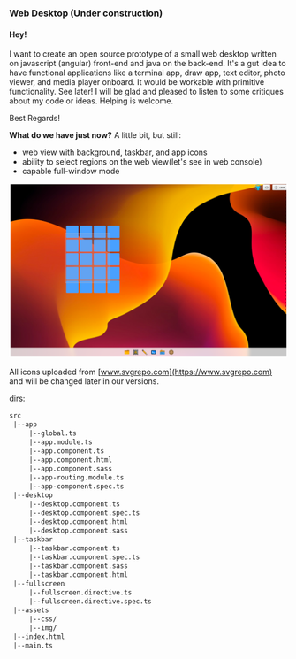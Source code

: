 ### Web Desktop (Under construction)

#### Hey! 

I want to create an open source prototype of a small web desktop written on javascript (angular) front-end and java on the back-end. It's a gut idea to have functional applications like a terminal app, draw app, text editor, photo viewer, and media player onboard. It would be workable with primitive functionality. See later!
I will be glad and pleased to listen to some critiques about my code or ideas. Helping is welcome.

Best Regards!

**What do we have just now?** 
A little bit, but still:
- web view with background, taskbar, and app icons
- ability to select regions on the web view(let's see in web console)
- capable full-window mode

![web desktop screenshot](./assets/screenshot01072022.png)

All icons uploaded from [www.svgrepo.com](https://www.svgrepo.com) and will be changed later in our versions.

dirs:
```
src
 |--app
	 |--global.ts
	 |--app.module.ts
	 |--app.component.ts
	 |--app.component.html
	 |--app.component.sass
	 |--app-routing.module.ts
	 |--app-component.spec.ts
 |--desktop
	 |--desktop.component.ts
	 |--desktop.component.spec.ts
	 |--desktop.component.html
	 |--desktop.component.sass
 |--taskbar
	 |--taskbar.component.ts
	 |--taskbar.component.spec.ts
	 |--taskbar.component.sass
	 |--taskbar.component.html
 |--fullscreen
	 |--fullscreen.directive.ts
	 |--fullscreen.directive.spec.ts
 |--assets
	 |--css/
	 |--img/
 |--index.html
 |--main.ts
```